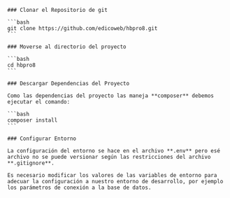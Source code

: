     ### Clonar el Repositorio de git

    ```bash
    git clone https://github.com/edicoweb/hbpro8.git
    ```

    ### Moverse al directorio del proyecto

    ```bash
    cd hbpro8
    ```

    ### Descargar Dependencias del Proyecto

    Como las dependencias del proyecto las maneja **composer** debemos ejecutar el comando:

    ```bash
    composer install
    ```

    ### Configurar Entorno

    La configuración del entorno se hace en el archivo **.env** pero esé archivo no se puede versionar según las restricciones del archivo **.gitignore**.

    Es necesario modificar los valores de las variables de entorno para adecuar la configuración a nuestro entorno de desarrollo, por ejemplo los parámetros de conexión a la base de datos.
